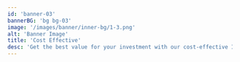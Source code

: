 ```yaml
---
id: 'banner-03'
bannerBG: 'bg bg-03'
image: '/images/banner/inner-bg/1-3.png'
alt: 'Banner Image'
title: 'Cost Effective'
desc: 'Get the best value for your investment with our cost-effective IT solutions. We provide a perfect balance of affordability and top-notch quality across a range of services, including software development, app design, and digital marketing. Our strategies are tailored to maximize impact while optimizing costs, helping businesses of all sizes achieve their goals without overshooting their budgets. Discover solutions that enhance productivity and amplify growth - all without compromising on quality or innovation.'
---
```

